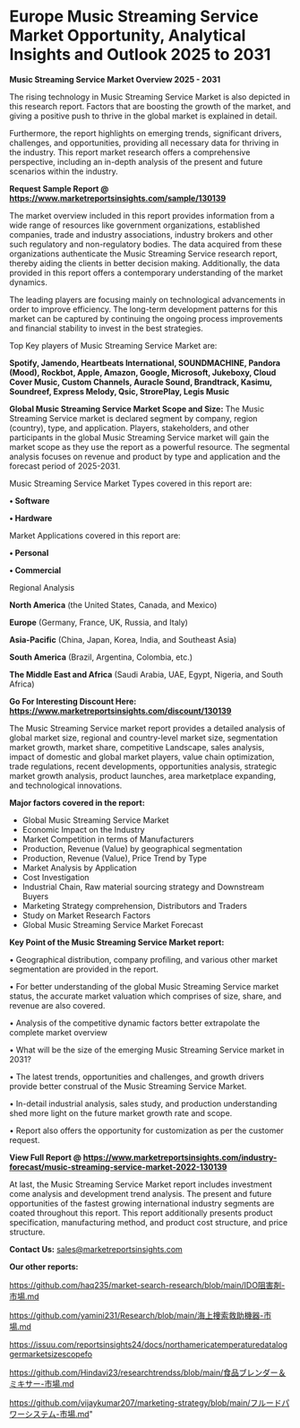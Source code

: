# Europe Music Streaming Service Market Opportunity, Analytical Insights and Outlook 2025 to 2031

<Strong> Music Streaming Service Market Overview 2025 - 2031</strong>

The rising technology in Music Streaming Service Market is also depicted in this research report. Factors that are boosting the growth of the market, and giving a positive push to thrive in the global market is explained in detail.

Furthermore, the report highlights on emerging trends, significant drivers, challenges, and opportunities, providing all necessary data for thriving in the industry. This report market research offers a comprehensive perspective, including an in-depth analysis of the present and future scenarios within the industry.

<strong>Request Sample Report @ <a href=https://www.marketreportsinsights.com/sample/130139>https://www.marketreportsinsights.com/sample/130139</a></strong>

The market overview included in this report provides information from a wide range of resources like government organizations, established companies, trade and industry associations, industry brokers and other such regulatory and non-regulatory bodies. The data acquired from these organizations authenticate the Music Streaming Service research report, thereby aiding the clients in better decision making. Additionally, the data provided in this report offers a contemporary understanding of the market dynamics.

The leading players are focusing mainly on technological advancements in order to improve efficiency. The long-term development patterns for this market can be captured by continuing the ongoing process improvements and financial stability to invest in the best strategies.

Top Key players of Music Streaming Service Market are:

<strong>Spotify, Jamendo, Heartbeats International, SOUNDMACHINE, Pandora (Mood), Rockbot, Apple, Amazon, Google, Microsoft, Jukeboxy, Cloud Cover Music, Custom Channels, Auracle Sound, Brandtrack, Kasimu, Soundreef, Express Melody, Qsic, StrorePlay, Legis Music</strong>

<strong><b>Global Music Streaming Service Market Scope and Size:</b></strong>
The Music Streaming Service market is declared segment by company, region (country), type, and application. Players, stakeholders, and other participants in the global Music Streaming Service market will gain the market scope as they use the report as a powerful resource. The segmental analysis focuses on revenue and product by type and application and the forecast period of 2025-2031.

Music Streaming Service Market Types covered in this report are:

<strong>• Software

• Hardware</strong>

Market Applications covered in this report are:

<strong>• Personal

• Commercial</strong> 

Regional Analysis

<strong>North America</strong> (the United States, Canada, and Mexico)

<strong>Europe</strong> (Germany, France, UK, Russia, and Italy)

<strong>Asia-Pacific</strong> (China, Japan, Korea, India, and Southeast Asia)

<strong>South America</strong> (Brazil, Argentina, Colombia, etc.)

<strong>The Middle East and Africa</strong> (Saudi Arabia, UAE, Egypt, Nigeria, and South Africa)

<strong>Go For Interesting Discount Here: <a href=https://www.marketreportsinsights.com/discount/130139>https://www.marketreportsinsights.com/discount/130139</a></strong>

The Music Streaming Service market report provides a detailed analysis of global market size, regional and country-level market size, segmentation market growth, market share, competitive Landscape, sales analysis, impact of domestic and global market players, value chain optimization, trade regulations, recent developments, opportunities analysis, strategic market growth analysis, product launches, area marketplace expanding, and technological innovations.

<strong><b>Major factors covered in the report:</b></strong>
<ul>
  <li>Global Music Streaming Service Market </li>
  <li>Economic Impact on the Industry</li>
  <li>Market Competition in terms of Manufacturers</li>
  <li>Production, Revenue (Value) by geographical segmentation</li>
  <li>Production, Revenue (Value), Price Trend by Type</li>
  <li>Market Analysis by Application</li>
  <li>Cost Investigation</li>
  <li>Industrial Chain, Raw material sourcing strategy and Downstream Buyers</li>
  <li>Marketing Strategy comprehension, Distributors and Traders</li>
  <li>Study on Market Research Factors</li>
  <li>Global Music Streaming Service Market Forecast</li>
</ul>

<strong><b>Key Point of the Music Streaming Service Market report:</b></strong>

• Geographical distribution, company profiling, and various other market segmentation are provided in the report.

• For better understanding of the global Music Streaming Service market status, the accurate market valuation which comprises of size, share, and revenue are also covered.

• Analysis of the competitive dynamic factors better extrapolate the complete market overview

• What will be the size of the emerging Music Streaming Service market in 2031?

• The latest trends, opportunities and challenges, and growth drivers provide better construal of the Music Streaming Service Market.

• In-detail industrial analysis, sales study, and production understanding shed more light on the future market growth rate and scope.

• Report also offers the opportunity for customization as per the customer request.

<strong><b>View Full Report @ <a href=https://www.marketreportsinsights.com/industry-forecast/music-streaming-service-market-2022-130139>https://www.marketreportsinsights.com/industry-forecast/music-streaming-service-market-2022-130139</a></b></strong>


At last, the Music Streaming Service Market report includes investment come analysis and development trend analysis. The present and future opportunities of the fastest growing international industry segments are coated throughout this report. This report additionally presents product specification, manufacturing method, and product cost structure, and price structure.

<strong>Contact Us:</strong>
sales@marketreportsinsights.com

<strong>Our other reports:</strong>

<a href=https://github.com/haq235/market-search-research/blob/main/IDO阻害剤-市場.md>https://github.com/haq235/market-search-research/blob/main/IDO阻害剤-市場.md</a>

<a href=https://github.com/yamini231/Research/blob/main/海上捜索救助機器-市場.md>https://github.com/yamini231/Research/blob/main/海上捜索救助機器-市場.md</a>

<a href=https://issuu.com/reportsinsights24/docs/northamericatemperaturedataloggermarketsizescopefo>https://issuu.com/reportsinsights24/docs/northamericatemperaturedataloggermarketsizescopefo</a>

<a href=https://github.com/Hindavi23/researchtrendss/blob/main/食品ブレンダー＆ミキサー-市場.md>https://github.com/Hindavi23/researchtrendss/blob/main/食品ブレンダー＆ミキサー-市場.md</a>

<a href=https://github.com/vijaykumar207/marketing-strategy/blob/main/フルードパワーシステム-市場.md>https://github.com/vijaykumar207/marketing-strategy/blob/main/フルードパワーシステム-市場.md</a>"
